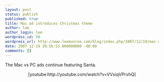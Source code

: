 ```yaml
---
layout: post
status: publish
published: true
title: Mac ad introduces Christmas theme
author: lee
author_login: lee
wordpress_id: 50
wordpress_url: http://www.leemunroe.com/blog/index.php/2007/12/19/mac-ad-introduces-christmas-theme/
date: 2007-12-19 20:56:53.000000000 -08:00
comments: []
---
```

The Mac vs PC ads continue featuring Santa.
<p align="center">[youtube:http://youtube.com/watch?v=VVxiqVPrvhQ]</p>
